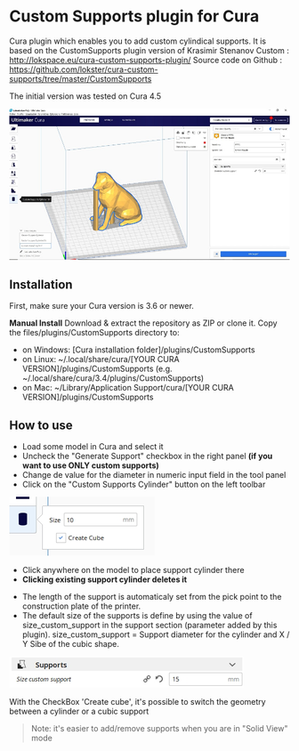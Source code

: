 # Custom Supports plugin for Cura

Cura plugin which enables you to add custom cylindical supports. It is based on the CustomSupports plugin version of Krasimir Stenanov Custom : http://lokspace.eu/cura-custom-supports-plugin/
Source code on Github : https://github.com/lokster/cura-custom-supports/tree/master/CustomSupports

The initial version was tested on Cura 4.5

![View plugin](./images/plugin.jpg)


Installation
----
First, make sure your Cura version is 3.6 or newer. 

**Manual Install**
Download & extract the repository as ZIP or clone it. Copy the files/plugins/CustomSupports directory to:
- on Windows: [Cura installation folder]/plugins/CustomSupports
- on Linux: ~/.local/share/cura/[YOUR CURA VERSION]/plugins/CustomSupports (e.g. ~/.local/share/cura/3.4/plugins/CustomSupports)
- on Mac: ~/Library/Application Support/cura/[YOUR CURA VERSION]/plugins/CustomSupports

How to use
----
- Load some model in Cura and select it
- Uncheck the "Generate Support" checkbox in the right panel **(if you want to use ONLY custom supports)**
- Change de value for the diameter in numeric input field in the tool panel
- Click on the "Custom Supports Cylinder" button on the left toolbar


![Numeric input field in the tool panel](./images/option.jpg)



- Click anywhere on the model to place support cylinder there
- **Clicking existing support cylinder deletes it**

* The length of the support is automaticaly set from the pick point to the construction plate of the printer.
* The default size of the supports is define by using the value of size_custom_support in the support section (parameter added by this plugin). size_custom_support = Support diameter for the cylinder and X / Y Sibe of the cubic shape.

![parameter size_custom_support](./images/parameter_size.jpg)

With the CheckBox 'Create cube', it's possible to switch the geometry between a cylinder or a cubic support

>Note: it's easier to add/remove supports when you are in "Solid View" mode
	
